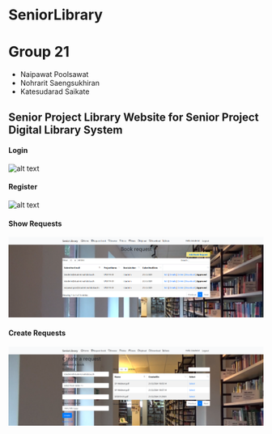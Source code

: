 # SeniorLibrary
# Group 21
*    Naipawat Poolsawat
*    Nohrarit Saengsukhiran
*    Katesudarad Saikate
## Senior Project Library Website for Senior Project Digital Library System
#### Login
![alt text](https://raw.githubusercontent.com/boraxpr/SeniorLibrary/main/Log%20in.png)

#### Register
![alt text](https://raw.githubusercontent.com/boraxpr/SeniorLibrary/main/Register.png)

#### Show Requests
![alt text](https://raw.githubusercontent.com/boraxpr/SeniorLibrary/main/Show%20requests.png)

#### Create Requests
![alt text](https://raw.githubusercontent.com/boraxpr/SeniorLibrary/main/Create%20requests.png)
